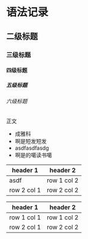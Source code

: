 # 语法记录
## 二级标题
### 三级标题
#### 四级标题
##### 五级标题
###### 六级标题
正文

- 成雅科
- 啊是短发短发
- asdfasdfasdg
- 啊是的噶读书噶


header 1 | header 2
---|---
asdf | row 1 col 2
row 2 col 1 | row 2 col 2


header 1 | header 2
---|---
row 1 col 1 | row 1 col 2
row 2 col 1 | row 2 col 2

